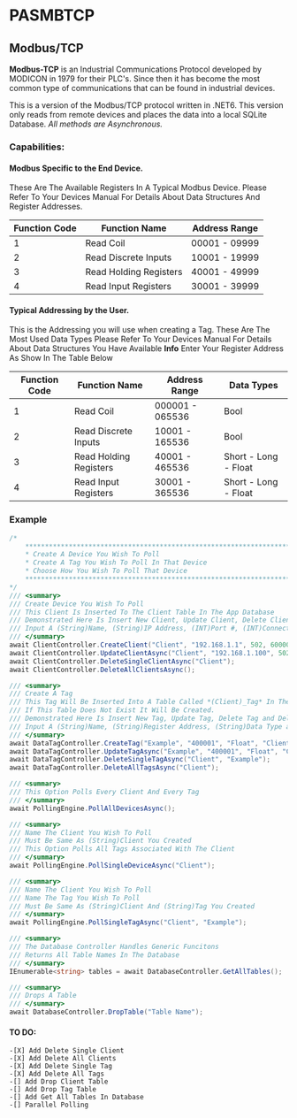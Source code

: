 # PASMBTCP

## Modbus/TCP

**Modbus-TCP** is an Industrial Communications Protocol developed by MODICON in 1979 for their PLC's. 
Since then it has become the most common type of communications that can be found in industrial devices. 

This is a version of the Modbus/TCP protocol written in .NET6.
This version only reads from remote devices and places the data into a local SQLite Database. 
*All methods are Asynchronous.*

### Capabilities:

#### Modbus Specific to the End Device.
These Are The Available Registers In A Typical Modbus Device.
Please Refer To Your Devices Manual For Details About Data Structures And Register Addresses.

| Function Code | Function Name | Address Range |
|----------|----------|----------|
| 1 | Read Coil | 00001 - 09999 |
| 2 | Read Discrete Inputs | 10001 - 19999 |
| 3 | Read Holding Registers | 40001 - 49999 |
| 4 | Read Input Registers | 30001 - 39999 |


#### Typical Addressing by the User.
This is the Addressing you will use when creating a Tag.
These Are The Most Used Data Types
Please Refer To Your Devices Manual For Details About Data Structures You Have Available
**Info** Enter Your Register Address As Show In The Table Below 

| Function Code | Function Name | Address Range | Data Types |
|----------|----------|----------|----------|
| 1 | Read Coil | 000001 - 065536 | Bool |
| 2 | Read Discrete Inputs | 10001 - 165536 | Bool |
| 3 | Read Holding Registers | 40001 - 465536 | Short - Long - Float |
| 4 | Read Input Registers | 30001 - 365536 | Short - Long - Float |

### Example

``` C#
/* 
    ************************************************************************************************************
    * Create A Device You Wish To Poll
    * Create A Tag You Wish To Poll In That Device
    * Choose How You Wish To Poll That Device
    ************************************************************************************************************
*/
/// <summary>
/// Create Device You Wish To Poll
/// This Client Is Inserted To The Client Table In The App Database
/// Demonstrated Here Is Insert New Client, Update Client, Delete Client and Delete All Clients
/// Input A (String)Name, (String)IP Address, (INT)Port #, (INT)Connection (INT)Timeout and (INT)Read/Write Timeout
/// </summary>
await ClientController.CreateClient("Client", "192.168.1.1", 502, 60000, 60000);
await ClientController.UpdateClientAsync("Client", "192.168.1.100", 502, 10000, 20000);
await ClientController.DeleteSingleClientAsync("Client");
await ClientController.DeleteAllClientsAsync();

/// <summary>
/// Create A Tag
/// This Tag Will Be Inserted Into A Table Called *(Client)_Tag* In The App Database.
/// If This Table Does Not Exist It Will Be Created.
/// Demonstrated Here Is Insert New Tag, Update Tag, Delete Tag and Delete All Tags Associated With A Specific Client
/// Input A (String)Name, (String)Register Address, (String)Data Type and What (String)Client It Belongs To
/// </summary>
await DataTagController.CreateTag("Example", "400001", "Float", "Client");
await DataTagController.UpdateTagAsync("Example", "400001", "Float", "Client");
await DataTagController.DeleteSingleTagAsync("Client", "Example");
await DataTagController.DeleteAllTagsAsync("Client");

/// <summary>
/// This Option Polls Every Client And Every Tag
/// </summary>
await PollingEngine.PollAllDevicesAsync();

/// <summary>
/// Name The Client You Wish To Poll
/// Must Be Same As (String)Client You Created
/// This Option Polls All Tags Associated With The Client
/// </summary>
await PollingEngine.PollSingleDeviceAsync("Client");

/// <summary>
/// Name The Client You Wish To Poll
/// Name The Tag You Wish To Poll
/// Must Be Same As (String)Client And (String)Tag You Created
/// </summary>
await PollingEngine.PollSingleTagAsync("Client", "Example");

/// <summary>
/// The Database Controller Handles Generic Funcitons
/// Returns All Table Names In The Database
/// </summary>
IEnumerable<string> tables = await DatabaseController.GetAllTables();

/// <summary>
/// Drops A Table
/// </summary>
await DatabaseController.DropTable("Table Name");
```
#### TO DO:
    -[X] Add Delete Single Client
    -[X] Add Delete All Clients
    -[X] Add Delete Single Tag
    -[X] Add Delete All Tags
    -[] Add Drop Client Table
    -[] Add Drop Tag Table
    -[] Add Get All Tables In Database
    -[] Parallel Polling
